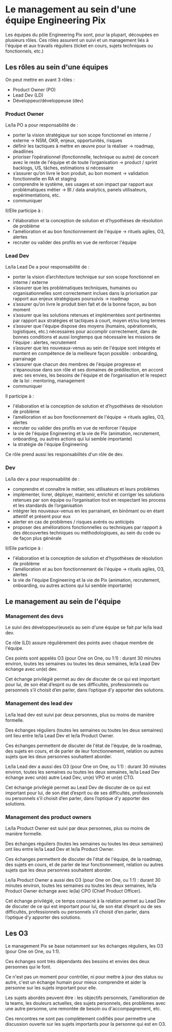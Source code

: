 # Le management au sein d'une équipe Engineering Pix

Les équipes du pôle Engineering Pix sont, pour la plupart, découpées en plusieurs rôles. Ces rôles assurent un suivi et un management liés à l'équipe et aux travails réguliers (ticket en cours, sujets techniques ou fonctionnels, etc.)

## Les rôles au sein d'une équipes

On peut mettre en avant 3 rôles : 
- Product Owner (PO)
- Lead Dev (LD)
- Développeur/développeuse (dev)

### Product Owner 

Le/la PO a pour responsabilité de :
- porter la vision stratégique sur son scope fonctionnel en interne / externe → NSM, OKR, enjeux, opportunités, risques
- définir les tactiques à mettre en œuvre pour la réaliser → roadmap, deadlines
- prioriser l’opérationnel (fonctionnelle, technique ou autre) de concert avec le reste de l'équipe et de toute l’organisation → product / sprint backlogs, US, tâches, estimations si nécessaire
- s’assurer qu’on livre le bon produit, au bon moment → validation fonctionnelle en RA et staging
- comprendre le système, ses usages et son impact par rapport aux problématiques métier → BI / data analytics, panels utilisateurs, expérimentations, etc.
- communiquer

Il/Elle participe à :
- l'élaboration et la conception de solution et d’hypothèses de résolution de problème
- l’amélioration et au bon fonctionnement de l'équipe → rituels agiles, O3, alertes
- recruter ou valider des profils en vue de renforcer l'équipe

### Lead Dev

Le/la Lead De a pour responsabilité de :
- porter la vision d’architecture technique sur son scope fonctionnel en interne / externe
- s’assurer que les problématiques techniques, humaines ou organisationnelles sont correctement inclues dans la priorisation par rapport aux enjeux stratégiques poursuivis → roadmap
- s’assurer qu’on livre le produit bien fait et de la bonne façon, au bon moment
- s’assurer que les solutions retenues et implémentées sont pertinentes par rapport aux stratégies et tactiques à court, moyen et/ou long termes
- s’assurer que l'équipe dispose des moyens (humains, opérationnels, logistiques, etc.) nécessaires pour accomplir correctement, dans de bonnes conditions et aussi longtemps que nécessaire les missions de l'équipe : alertes, recrutement
- s’assurer que les nouveaux-venus au sein de l'équipe sont intégrés et montent en compétence de la meilleure façon possible : onboarding, parrainage
- s’assurer que chacun des membres de l'équipe progresse et s'épanouisse dans son rôle et ses domaines de prédilection, en accord avec ses envies, les besoins de l'équipe et de l’organisation et le respect de la loi : mentoring, management
- communiquer

Il participe à :
- l'élaboration et la conception de solution et d’hypothèses de résolution de problème
- l’amélioration et au bon fonctionnement de l'équipe → rituels agiles, O3, alertes
- recruter ou valider des profils en vue de renforcer l'équipe
- la vie de l'équipe Engineering et la vie de Pix (animation, recrutement, onboarding, ou autres actions qui lui semble importante)
- la stratégie de l'équipe Engineering 

Ce rôle prend aussi les responsabilités d'un rôle de dev.

### Dev 

Le/la dev a pour responsabilité de :
- comprendre et connaître le métier, ses utilisateurs et leurs problèmes
- implémenter, livrer, déployer, maintenir, enrichir et corriger les solutions retenues par son équipe ou l’organisation tout en respectant les process et les standards de l’organisation
- intégrer les nouveaux-venus en les parrainant, en binômant ou en étant attentif et présent pour eux
- alerter en cas de problèmes / risques avérés ou anticipés
- proposer des améliorations fonctionnelles ou techniques par rapport à des découvertes techniques ou méthodologiques, au sein du code ou de façon plus générale

Il/Elle participe à :
- l'élaboration et la conception de solution et d’hypothèses de résolution de problème
- l’amélioration et au bon fonctionnement de l'équipe → rituels agiles, O3, alertes
- la vie de l'équipe Engineering et la vie de Pix (animation, recrutement, onboarding, ou autres actions qui lui semble importante)

## Le management au sein de l'équipe

### Management des devs
Le suivi des développeur(euse)s au sein d'une équipe se fait par le/la lead dev.

Ce rôle (LD) assure régulièrement des points avec chaque membre de l'équipe.

Ces points sont appelés O3 (pour One on One, ou 1:1) : durant 30 minutes environ, toutes les semaines ou toutes les deux semaines, le/la Lead Dev échange avec un(e) dev.

Cet échange privilégié permet au dev de discuter de ce qui est important pour lui, de son état d’esprit ou de ses difficultés, professionnels ou personnels s’il choisit d’en parler, dans l’optique d’y apporter des solutions.

### Management des lead dev

Le/la lead dev est suivi par deux personnes, plus ou moins de manière formelle.

Des échanges réguliers (toutes les semaines ou toutes les deux semaines) ont lieu entre le/la Lead Dev et le/la Product Owner.

Ces échanges permettent de discuter de l'état de l'équipe, de la roadmap, des sujets en cours, et de parler de leur fonctionnement, relation ou autres sujets que les deux personnes souhaitent aborder.

Le/la Lead dev a aussi des O3 (pour One on One, ou 1:1) : durant 30 minutes environ, toutes les semaines ou toutes les deux semaines, le/la Lead Dev échange avec un(e) autre Lead Dev, un(e) VPO et un(e) CTO.

Cet échange privilégié permet au Lead Dev de discuter de ce qui est important pour lui, de son état d’esprit ou de ses difficultés, professionnels ou personnels s’il choisit d’en parler, dans l’optique d’y apporter des solutions.


### Management des product owners

Le/la Product Owner est suivi par deux personnes, plus ou moins de manière formelle.

Des échanges réguliers (toutes les semaines ou toutes les deux semaines) ont lieu entre le/la Lead Dev et le/la Product Owner.

Ces échanges permettent de discuter de l'état de l'équipe, de la roadmap, des sujets en cours, et de parler de leur fonctionnement, relation ou autres sujets que les deux personnes souhaitent aborder.

Le/la Product Owner a aussi des O3 (pour One on One, ou 1:1) : durant 30 minutes environ, toutes les semaines ou toutes les deux semaines, le/la Product Owner échange avec le(la) CPO (Chief Product Officer).

Cet échange privilégié, ce temps consacré à la relation permet au Lead Dev de discuter de ce qui est important pour lui, de son état d’esprit ou de ses difficultés, professionnels ou personnels s’il choisit d’en parler, dans l’optique d’y apporter des solutions.

## Les O3

Le management Pix se base notamment sur les échanges réguliers, les O3 (pour One on One, ou 1:1).

Ces échanges sont très dépendants des besoins et envies des deux personnes qui le font.

Ce n'est pas un moment pour contrôler, ni pour mettre à jour des status ou autre, c'est un échange humain pour mieux comprendre et aider la personne sur les sujets important pour elle.

Les sujets abordés peuvent être : les objectifs personnels, l'amélioration de la teams, les douleurs actuelles, des sujets personnels, des problèmes avec une autre personne, une remontée de besoin ou d'accompagnement, etc.

Ces rencontres ne sont pas complètement codifiés pour permettre une discussion ouverte sur les sujets importants pour la personne qui est en O3.

